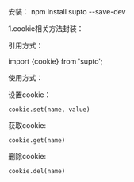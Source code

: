 安装：
npm install supto --save-dev

1.cookie相关方法封装：

引用方式：

import {cookie} from 'supto';

使用方式：

   设置cookie：
   
    cookie.set(name, value)
    
   获取cookie:
   
    cookie.get(name)
    
   删除cookie:
   
    cookie.del(name)
    
